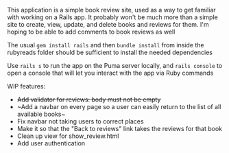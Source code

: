 This application is a simple book review site, used as a way to get familiar with working on a Rails app. It probably won't be much more than a simple site to create, view, update, and delete books and reviews for them. I'm hoping to be able to add comments to book reviews as well

The usual `gem install rails` and then `bundle install` from inside the rubyreads folder should be sufficient to install the needed dependencies

Use `rails s` to run the app on the Puma server locally, and `rails console` to open a console that will let you interact with the app via Ruby commands


WIP features: 
* ~~Add validator for reviews: body must not be empty~~
* ~Add a navbar on every page so a user can easily return to the list of all available books~
* Fix navbar not taking users to correct places
* Make it so that the "Back to reviews" link takes the reviews for that book
* Clean up view for show_review.html
* Add user authentication
